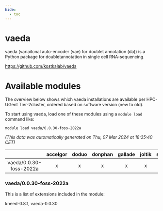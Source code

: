 ```yaml
---
hide:
  - toc
---
```


vaeda
=====


vaeda (variaitonal auto-encoder (vae) for doublet annotation (da)) is a Python package for doubletannotation in single cell RNA-sequencing.

https://github.com/kostkalab/vaeda
# Available modules


The overview below shows which vaeda installations are available per HPC-UGent Tier-2cluster, ordered based on software version (new to old).

To start using vaeda, load one of these modules using a `module load` command like:

```shell
module load vaeda/0.0.30-foss-2022a
```

*(This data was automatically generated on Thu, 07 Mar 2024 at 18:35:40 CET)*  

| |accelgor|doduo|donphan|gallade|joltik|skitty|
| :---: | :---: | :---: | :---: | :---: | :---: | :---: |
|vaeda/0.0.30-foss-2022a|x|x|x|x|x|x|


### vaeda/0.0.30-foss-2022a

This is a list of extensions included in the module:

kneed-0.8.1, vaeda-0.0.30